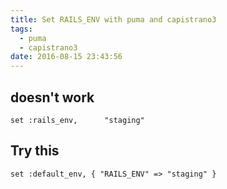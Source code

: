 ```yaml
---
title: Set RAILS_ENV with puma and capistrano3
tags:
  - puma
  - capistrano3
date: 2016-08-15 23:43:56
---
```



## doesn't work

```
set :rails_env,      "staging"
```

## Try this

```
set :default_env, { "RAILS_ENV" => "staging" }
```


